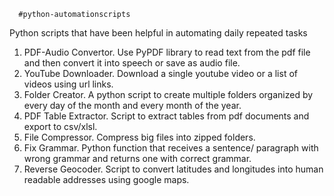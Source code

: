       #python-automationscripts
Python scripts  that have been helpful in automating daily repeated tasks

1. PDF-Audio Convertor. Use PyPDF library to read text from the pdf file and then convert it into speech or save as audio file.
2. YouTube Downloader. Download a single youtube video or a list of videos using url links.
3. Folder Creator. A python script to create multiple folders organized by every day of the month and every month of the year.
4. PDF Table Extractor. Script to extract tables from pdf documents and export to csv/xlsl.
5. File Compressor. Compress big files into zipped folders.
6. Fix Grammar.  Python function that receives a sentence/ paragraph with wrong grammar and returns one with correct grammar.
7. Reverse Geocoder. Script to convert latitudes and longitudes into human readable addresses using google maps. 
